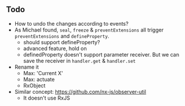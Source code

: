 ## Todo

- How to undo the changes according to events?
- As Michael found, `seal`, `freeze` & `preventExtensions`  all trigger `preventExtensions` and `defineProperty`.
    - should support defineProperty?
    - advanced feature, hold on
    - definedProperty doesn't support parameter receiver. But we can save the receiver in `handler.get` & `handler.set`
- Rename it
    - Max: 'Current X'
    - Max: actuate
    - RxObject
- Similar concept: https://github.com/nx-js/observer-util
    - It doesn't use RxJS
